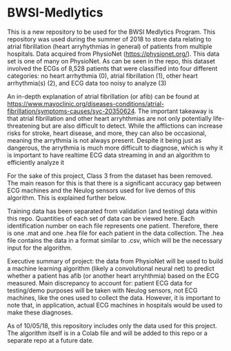 # BWSI-Medlytics
This is a new repository to be used for the BWSI Medlytics Program. This repository was used during the summer of 2018 to store data relating to atrial fibrillation (heart arryhythmias in general) of patients from multiple hospitals. Data acquired from PhysioNet (https://physionet.org/). This data set is one of many on PhysioNet. As can be seen in the repo, this dataset involved the ECGs of 8,528 patients that were classified into four different categories: no heart arrhythmia (0), atrial fibrillation (1), other heart arrhythmia(s) (2), and ECG data too noisy to analyze (3)

An in-depth explanation of atrial fibrillation (or afib) can be found at https://www.mayoclinic.org/diseases-conditions/atrial-fibrillation/symptoms-causes/syc-20350624. The important takeaway is that atrial fibrillation and other heart arryhthmias are not only potentially life-threatening but are also difficult to detect. While the afflictions can increase risks for stroke, heart disease, and more, they can also be occasional, meaning the arrythmia is not always present. Despite it being just as dangerous, the arrythmia is much more difficult to diagnose, which is why it is important to have realtime ECG data streaming in and an algorithm to efficiently analyze it

For the sake of this project, Class 3 from the dataset has been removed. The main reason for this is that there is a significant accuracy gap between ECG machines and the Neulog sensors used for live demos of this algorithm. This is explained further below.

Training data has been separated from validation (and testing) data within this repo. Quantities of each set of data can be viewed here. Each identification number on each file represents one patient. Therefore, there is one .mat and one .hea file for each patient in the data collection. The .hea file contains the data in a format similar to .csv, which will be the necessary input for the algorithm.

Executive summary of project: the data from PhysioNet will be used to build a machine learning algorithm (likely a convolutional neural net) to predict whether a patient has afib (or another heart arryhthmia) based on the ECG measured. Main discrepancy to account for: patient ECG data for testing/demo purposes will be taken with Neulog sensors, not ECG machines, like the ones used to collect the data. However, it is important to note that, in application, actual ECG machines in hospitals would be used to make these diagnoses.

As of 10/05/18, this repository includes only the data used for this project. The algorithm itself is in a Colab file and will be added to this repo or a separate repo at a future date.
